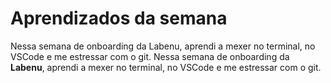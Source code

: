 # Aprendizados da semana
Nessa semana de onboarding da Labenu, aprendi a mexer no terminal, 
no VSCode e me estressar com o git.
Nessa semana de onboarding da **Labenu**, aprendi a mexer no terminal, 
no VSCode e me estressar com o git.
